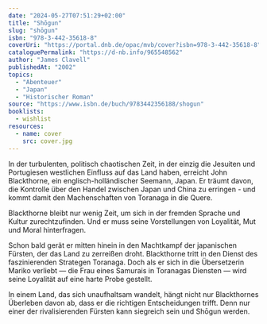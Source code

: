 ```yaml
---
date: "2024-05-27T07:51:29+02:00"
title: "Shōgun"
slug: "shōgun"
isbn: "978-3-442-35618-8"
coverUri: "https://portal.dnb.de/opac/mvb/cover?isbn=978-3-442-35618-8"
cataloguePermalink: "https://d-nb.info/965548562"
author: "James Clavell"
publishedAt: "2002"
topics:
  - "Abenteuer"
  - "Japan"
  - "Historischer Roman"
source: "https://www.isbn.de/buch/9783442356188/shogun"
booklists:
  - wishlist
resources:
  - name: cover
    src: cover.jpg
---
```


In der turbulenten, politisch chaotischen Zeit, in der einzig die Jesuiten und 
Portugiesen westlichen Einfluss auf das Land haben, erreicht John Blackthorne, 
ein englisch-holländischer Seemann, Japan. Er träumt davon, die Kontrolle über 
den Handel zwischen Japan und China zu erringen - und kommt damit den 
Machenschaften von Toranaga in die Quere.

Blackthorne bleibt nur wenig Zeit, um sich in der fremden Sprache und Kultur
zurechtzufinden. Und er muss seine Vorstellungen von Loyalität, Mut und Moral
hinterfragen.

Schon bald gerät er mitten hinein in den Machtkampf der japanischen Fürsten, der
das Land zu zerreißen droht. Blackthorne tritt in den Dienst des faszinierenden
Strategen Toranaga. Doch als er sich in die Übersetzerin Mariko verliebt — die
Frau eines Samurais in Toranagas Diensten — wird seine Loyalität auf eine harte
Probe gestellt.

In einem Land, das sich unaufhaltsam wandelt, hängt nicht nur Blackthornes
Überleben davon ab, dass er die richtigen Entscheidungen trifft. Denn nur einer
der rivalisierenden Fürsten kann siegreich sein und Shōgun werden.
